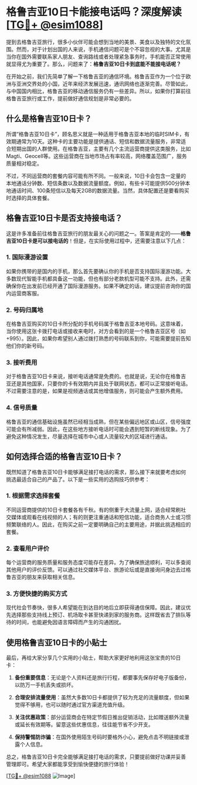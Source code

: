 # 格鲁吉亚10日卡能接电话吗？深度解读[[TG💪+ @esim1088](https://t.me/s/esim1088)]

提到去格鲁吉亚旅行，很多小伙伴可能会想到当地的美景、美食以及独特的文化氛围。然而，对于计划出国的人来说，手机通信问题可是个不容忽视的大事。尤其是当你在国外需要联系家人朋友、查询路线或者处理紧急事务时，手机能否正常使用就显得尤为重要了。那么，问题来了：**格鲁吉亚10日卡到底能不能接电话呢？**

在开始之前，我们先简单了解一下格鲁吉亚的通信环境。格鲁吉亚作为一个位于欧洲与亚洲交界处的小国，近年来经济发展迅速，通讯网络也逐渐完善。尽管如此，与中国国内相比，格鲁吉亚的移动通信服务仍有一些差异。所以，如果你打算前往格鲁吉亚旅行或工作，提前做好通信规划是非常必要的。

## 什么是格鲁吉亚10日卡？

所谓“格鲁吉亚10日卡”，顾名思义就是一种适用于格鲁吉亚本地的临时SIM卡，有效期通常为10天。这种卡的主要功能是提供通话、短信和数据流量服务，非常适合短期出国的人群使用。在格鲁吉亚，主要有几个主流运营商提供这类服务，比如Magti、Geocell等。这些运营商在当地市场占有率较高，网络覆盖范围广，服务质量相对稳定。

不过，不同运营商的套餐内容可能有所不同。一般来说，10日卡会包含一定量的本地通话分钟数、短信条数以及数据流量额度。例如，有些卡可能提供500分钟本地通话时间、100条短信以及每天2GB的数据流量。当然，具体配置还是要看购买时选择的具体套餐。

## 格鲁吉亚10日卡是否支持接电话？

这是许多准备前往格鲁吉亚旅行的朋友最关心的问题之一。答案是肯定的——**格鲁吉亚10日卡是可以接电话的**！但是，在实际使用过程中，还需要注意以下几点：

### 1. **国际漫游设置**
   如果你携带的是国内的手机，那么首先要确认你的手机是否支持国际漫游功能。大多数现代智能手机都具备这一功能，但也有部分老款机型可能不支持。此外，还需确保你在出发前已经开通了国际漫游服务。如果不确定的话，建议提前咨询你的国内运营商客服。

### 2. **号码归属地**
   在格鲁吉亚购买的10日卡所分配的手机号码属于格鲁吉亚本地号码。这意味着，当你使用这张卡拨打电话或接收来电时，对方会看到的是一个格鲁吉亚区号（如+995）。因此，如果你希望别人通过拨打熟悉的号码联系到你，可能需要提前告知他们你的新号码。

### 3. **接听费用**
   对于格鲁吉亚10日卡来说，接听电话通常是免费的。也就是说，无论你在格鲁吉亚还是其他国家，只要你的卡有效期内并且处于联网状态，都可以正常接听电话。不过需要注意的是，如果是视频通话或其他增值服务，则可能会产生额外费用。

### 4. **信号质量**
   格鲁吉亚的通信基础设施虽然已经相当成熟，但在某些偏远地区或山区，信号强度可能会有所减弱。因此，在这些地方接听电话时可能会遇到短暂的断线现象。为了避免这种情况发生，尽量选择在城市中心或人流量较大的区域进行通话。

## 如何选择合适的格鲁吉亚10日卡？

既然知道了格鲁吉亚10日卡能够满足接打电话的需求，那么接下来就要考虑如何挑选最适合自己的产品了。以下是一些实用的选购技巧供参考：

### 1. **根据需求选择套餐**
   不同运营商提供的10日卡套餐各有千秋。有的侧重于大流量上网，适合经常刷社交媒体或观看在线视频的人；有的则更注重通话和短信功能，适合商务人士或习惯频繁联络的人。因此，在购买之前一定要明确自己的主要用途，并据此挑选相应的套餐。

### 2. **查看用户评价**
   每个运营商的服务质量和服务态度可能存在差异。为了确保旅途顺利，可以多查阅其他用户的评价反馈。可以通过社交媒体平台、旅游论坛或是直接询问身边去过格鲁吉亚的朋友来获取相关信息。

### 3. **方便快捷的购买方式**
   现代社会节奏快，很多人希望能在到达目的地后立即获得通信保障。因此，建议优先选择那些支持线上预订、机场取卡甚至快递到家的服务商。这样既省去了排队等待的时间，也能避免因语言障碍而产生的沟通困扰。

## 使用格鲁吉亚10日卡的小贴士

最后，再给大家分享几个实用的小贴士，帮助大家更好地利用这张宝贵的10日卡：

1. **备份重要信息**：无论是个人资料还是旅行行程，都要事先保存好电子版备份，以防万一手机丢失或损坏。
   
2. **合理安排流量使用**：虽然大多数10日卡都提供了较为充足的流量额度，但如果觉得不够用，也可以随时通过官方渠道充值升级。

3. **关注优惠政策**：部分运营商会在特定节假日推出促销活动，比如赠送额外流量或延长有效期等。留意这些优惠信息，往往能节省不少开支。

4. **保持警惕防诈骗**：在国外使用陌生号码时要格外小心，避免点击不明链接或泄露个人信息。

总之，格鲁吉亚10日卡完全能够满足接打电话的需求，只要提前做好功课并妥善管理即可。希望大家都能享受到愉快便捷的旅行体验！

[[TG💪+ @esim1088](https://t.me/s/esim1088) ![Image](https://i.postimg.cc/4NQfJmqS/Snipaste-2025-05-13-00-14-12.png)]